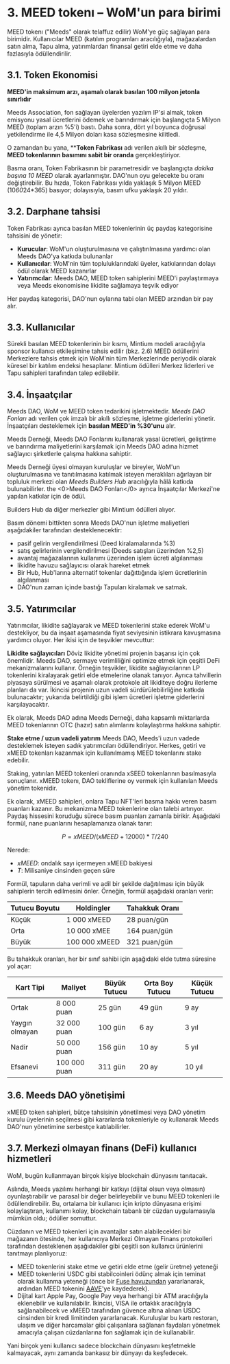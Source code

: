 # 3. MEED tokenı – WoM'un para birimi

MEED tokenı ("Meeds" olarak telaffuz edilir) WoM'ye güç sağlayan para birimidir. Kullanıcılar MEED (katılım programları aracılığıyla), mağazalardan satın alma, Tapu alma, yatırımlardan finansal getiri elde etme ve daha fazlasıyla ödüllendirilir.

## 3.1. Token Ekonomisi

**MEED'in maksimum arzı, aşamalı olarak basılan 100 milyon jetonla sınırlıdır**

Meeds Association, fon sağlayan üyelerden yazılım IP'si almak, token emisyonu yasal ücretlerini ödemek ve barındırmak için başlangıçta 5 Milyon MEED (toplam arzın %5'i) bastı. Daha sonra, dört yıl boyunca doğrusal yetkilendirme ile 4,5 Milyon doları kasa sözleşmesine kilitledi.

O zamandan bu yana, **__Token Fabrikası__ adı verilen akıllı bir sözleşme, **MEED tokenlarının basımını sabit bir oranda** gerçekleştiriyor.

Basma oranı, Token Fabrikasının bir parametresidir ve başlangıçta *dakika başına 10 MEED* olarak ayarlanmıştır. DAO'nun oyu gelecekte bu oranı değiştirebilir. Bu hızda, Token Fabrikası yılda yaklaşık 5 Milyon MEED (10*60*24*365) basıyor; dolayısıyla, basım ufku yaklaşık 20 yıldır.

## 3.2. Darphane tahsisi

Token Fabrikası ayrıca basılan MEED tokenlerinin üç paydaş kategorisine tahsisini de yönetir:

- **Kurucular**: WoM'un oluşturulmasına ve çalıştırılmasına yardımcı olan Meeds DAO'ya katkıda bulunanlar
- **Kullanıcılar**: WoM'nin tüm topluluklarındaki üyeler, katkılarından dolayı ödül olarak MEED kazanırlar
- **Yatırımcılar**: Meeds DAO, MEED token sahiplerini MEED'i paylaştırmaya veya Meeds ekonomisine likidite sağlamaya teşvik ediyor

Her paydaş kategorisi, DAO'nun oylarına tabi olan MEED arzından bir pay alır.

## 3.3. Kullanıcılar

Sürekli basılan MEED tokenlerinin bir kısmı, Mintium modeli aracılığıyla sponsor kullanıcı etkileşimine tahsis edilir (bkz. 2.6) MEED ödüllerini Merkezlere tahsis etmek için WoM'nin tüm Merkezlerinde periyodik olarak küresel bir katılım endeksi hesaplanır. Mintium ödülleri Merkez liderleri ve Tapu sahipleri tarafından talep edilebilir.

## 3.4. İnşaatçılar

Meeds DAO, WoM ve MEED token tedarikini işletmektedir. _Meeds DAO Fonları_ adı verilen çok imzalı bir akıllı sözleşme, işletme giderlerini yönetir. İnşaatçıları desteklemek için **basılan MEED'in %30'unu** alır.

Meeds Derneği, Meeds DAO Fonlarını kullanarak yasal ücretleri, geliştirme ve barındırma maliyetlerini karşılamak için Meeds DAO adına hizmet sağlayıcı şirketlerle çalışma hakkına sahiptir.

Meeds Derneği üyesi olmayan kuruluşlar ve bireyler, WoM'un oluşturulmasına ve tanıtılmasına katılmak isteyen meraklıları ağırlayan bir topluluk merkezi olan _Meeds Builders Hub_ aracılığıyla hâlâ katkıda bulunabilirler. the <0>Meeds DAO Fonları</0> ayrıca İnşaatçılar Merkezi'ne yapılan katkılar için de ödül.

Builders Hub da diğer merkezler gibi Mintium ödülleri alıyor.

Basım dönemi bittikten sonra Meeds DAO'nun işletme maliyetleri aşağıdakiler tarafından desteklenecektir:

- pasif gelirin vergilendirilmesi (Deed kiralamalarında %3)
- satış gelirlerinin vergilendirilmesi (Deeds satışları üzerinden %2,5)
- avantaj mağazalarının kullanımı üzerinden işlem ücreti algılanması
- likidite havuzu sağlayıcısı olarak hareket etmek
- Bir Hub, Hub'larına alternatif tokenlar dağıttığında işlem ücretlerinin algılanması
- DAO'nun zaman içinde bastığı Tapuları kiralamak ve satmak.


## 3.5. Yatırımcılar

Yatırımcılar, likidite sağlayarak ve MEED tokenlerini stake ederek WoM'u destekliyor, bu da inşaat aşamasında fiyat seviyesinin istikrara kavuşmasına yardımcı oluyor. Her ikisi için de teşvikler mevcuttur:

**Likidite sağlayıcıları** Döviz likidite yönetimi projenin başarısı için çok önemlidir. Meeds DAO, sermaye verimliliğini optimize etmek için çeşitli DeFi mekanizmalarını kullanır. Örneğin teşvikler, likidite sağlayıcılarının LP tokenlerini kiralayarak getiri elde etmelerine olanak tanıyor. Ayrıca tahvillerin piyasaya sürülmesi ve aşamalı olarak protokole ait likiditeye doğru ilerleme planları da var. İkincisi projenin uzun vadeli sürdürülebilirliğine katkıda bulunacaktır; yukarıda belirtildiği gibi işlem ücretleri işletme giderlerini karşılayacaktır.

Ek olarak, Meeds DAO adına Meeds Derneği, daha kapsamlı miktarlarda MEED tokenlarının OTC (hazır) satın alımlarını kolaylaştırma hakkına sahiptir.

**Stake etme / uzun vadeli yatırım** Meeds DAO, Meeds'i uzun vadede desteklemek isteyen sadık yatırımcıları ödüllendiriyor. Herkes, getiri ve xMEED tokenları kazanmak için kullanılmamış MEED tokenlarını stake edebilir.

Staking, yatırılan MEED tokenleri oranında xSEED tokenlarının basılmasıyla sonuçlanır. xMEED tokenı, DAO tekliflerine oy vermek için kullanılan Meeds yönetim tokenidir.

Ek olarak, xMEED sahipleri, onlara Tapu NFT'leri basma hakkı veren basım puanları kazanır. Bu mekanizma MEED tokenlerine olan talebi artırıyor. Paydaş hissesini koruduğu sürece basım puanları zamanla birikir. Aşağıdaki formül, nane puanlarını hesaplamanıza olanak tanır:

 $$ P = xMEED / (xMEED + 12000) * T / 240 $$

 Nerede:

- $xMEED$: ondalık sayı içermeyen xMEED bakiyesi
- $T$: Milisaniye cinsinden geçen süre

Formül, tapuların daha verimli ve adil bir şekilde dağıtılması için büyük sahiplerin tercih edilmesini önler. Örneğin, formül aşağıdaki oranları verir:

| **Tutucu Boyutu** | **Holdingler** | **Tahakkuk Oranı** |
| ----------------- | -------------- | ------------------ |
| Küçük             | 1 000 xMEED    | 28 puan/gün        |
| Orta              | 10 000 xMEE    | 164 puan/gün       |
| Büyük             | 100 000 xMEED  | 321 puan/gün       |


Bu tahakkuk oranları, her bir sınıf sahibi için aşağıdaki elde tutma süresine yol açar:

| **Kart Tipi**  | **Maliyet**  | **Büyük Tutucu** | **Orta Boy Tutucu** | **Küçük Tutucu** |
| -------------- | ------------ | ---------------- | ------------------- | ---------------- |
| Ortak          | 8 000 puan   | 25 gün           | 49 gün              | 9 ay             |
| Yaygın olmayan | 32 000 puan  | 100 gün          | 6 ay                | 3 yıl            |
| Nadir          | 50 000 puan  | 156 gün          | 10 ay               | 5 yıl            |
| Efsanevi       | 100 000 puan | 311 gün          | 20 ay               | 10 yıl           |

## 3.6. Meeds DAO yönetişimi

xMEED token sahipleri, bütçe tahsisinin yönetilmesi veya DAO yönetim kurulu üyelerinin seçilmesi gibi kararlarda tokenleriyle oy kullanarak Meeds DAO'nun yönetimine serbestçe katılabilirler.

## 3.7. Merkezi olmayan finans (DeFi) kullanıcı hizmetleri

WoM, bugün kullanmayan birçok kişiye blockchain dünyasını tanıtacak.

Aslında, Meeds yazılımı herhangi bir katkıyı (dijital olsun veya olmasın) oyunlaştırabilir ve parasal bir değer belirleyebilir ve bunu MEED tokenleri ile ödüllendirebilir. Bu, ortalama bir kullanıcı için kripto dünyasına erişimi kolaylaştıran, kullanımı kolay, blockchain tabanlı bir cüzdan uygulamasıyla mümkün oldu; ödüller somuttur.

Cüzdanın ve MEED tokenleri için avantajlar satın alabilecekleri bir mağazanın ötesinde, her kullanıcıya Merkezi Olmayan Finans protokolleri tarafından desteklenen aşağıdakiler gibi çeşitli son kullanıcı ürünlerini tanıtmayı planlıyoruz:

- MEED tokenlerini stake etme ve getiri elde etme (gelir üretme) yeteneği
- MEED tokenlerini USDC gibi stabilcoinleri ödünç almak için teminat olarak kullanma yeteneği (önce bir [Fuse havuzundan](https://app.rari.capital/fuse) yararlanarak, ardından MEED tokenini [AAVE](https://aave.com/)'ye kaydederek).
- Dijital kart Apple Pay, Google Pay veya herhangi bir ATM aracılığıyla eklenebilir ve kullanılabilir. İkincisi, VISA ile ortaklık aracılığıyla sağlanabilecek ve xMEED tarafından güvence altına alınan USDC cinsinden bir kredi limitinden yararlanacak. Kuruluşlar bu kartı restoran, ulaşım ve diğer harcamalar gibi çalışanlara sağlanan faydaları yönetmek amacıyla çalışan cüzdanlarına fon sağlamak için de kullanabilir.

Yani birçok yeni kullanıcı sadece blockchain dünyasını keşfetmekle kalmayacak, aynı zamanda bankasız bir dünyayı da keşfedecek.

 
